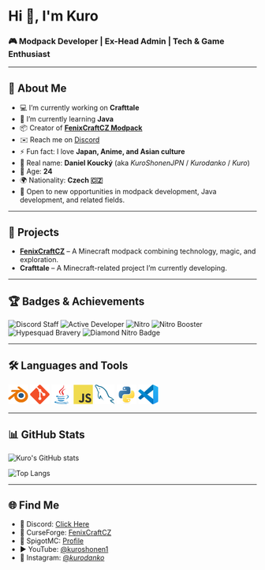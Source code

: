 # Hi 👋, I'm Kuro

### 🎮 Modpack Developer | Ex-Head Admin | Tech & Game Enthusiast

---

## 👤 About Me
- 💻 I’m currently working on **Crafttale**  
- 🌱 I’m currently learning **Java**  
- 📦 Creator of **[FenixCraftCZ Modpack](https://www.curseforge.com/minecraft/modpacks/fenixcraftcz)**  
- ✉️ Reach me on [Discord](https://discord.com/users/927209637768495105)  
- ⚡ Fun fact: I love **Japan, Anime, and Asian culture**  
- 🧑 Real name: **Daniel Koucký** (aka *KuroShonenJPN* / *Kurodanko* / *Kuro*)  
- 🎂 Age: **24**  
- 🌍 Nationality: **Czech 🇨🇿**
- 🤝 Open to new opportunities in modpack development, Java development, and related fields.  

---

## 🚀 Projects
- [**FenixCraftCZ**](https://www.curseforge.com/minecraft/modpacks/fenixcraftcz) – A Minecraft modpack combining technology, magic, and exploration.  
- **Crafttale** – A Minecraft-related project I’m currently developing.  

---

## 🏆 Badges & Achievements

<p align="left">
  <img src="https://img.icons8.com/fluency/48/discord-stuff-badge.png" alt="Discord Staff" width="40" height="40" title="Discord Staff"/>
  <img src="https://raw.githubusercontent.com/discordbadges/discordbadges/main/assets/active_developer.svg" alt="Active Developer" width="40" height="40" title="Discord Active Developer"/>
  <img src="https://raw.githubusercontent.com/discordbadges/discordbadges/main/assets/nitro.svg" alt="Nitro" width="40" height="40" title="Discord Nitro"/>
  <img src="https://static.wikia.nocookie.net/discord/images/5/5a/Server_Booster_24_Months.png/revision/latest?cb=20240828072304" alt="Nitro Booster" width="40" height="40" title="Discord Nitro Booster"/>
  <img src="https://img.icons8.com/fluency/96/discord-hypesquad-bravery-house-badge.png" alt="Hypesquad Bravery" width="40" height="40" title="Hypesquad Bravery"/>
  <img src="https://cdn3.emoji.gg/emojis/70226-nitro-style-diamond.png" alt="Diamond Nitro Badge" width="40" height="40" title="Diamond Nitro Badge"/>
</p>

---

## 🛠️ Languages and Tools
<p align="left">
  <img src="https://raw.githubusercontent.com/devicons/devicon/master/icons/blender/blender-original.svg" alt="blender" width="40" height="40"/>
  <img src="https://raw.githubusercontent.com/devicons/devicon/master/icons/git/git-original.svg" alt="git" width="40" height="40"/>
  <img src="https://raw.githubusercontent.com/devicons/devicon/master/icons/java/java-original.svg" alt="java" width="40" height="40"/>
  <img src="https://raw.githubusercontent.com/devicons/devicon/master/icons/javascript/javascript-original.svg" alt="javascript" width="40" height="40"/>
  <img src="https://raw.githubusercontent.com/devicons/devicon/master/icons/mysql/mysql-original.svg" alt="mysql" width="40" height="40"/>
  <img src="https://raw.githubusercontent.com/devicons/devicon/master/icons/python/python-original.svg" alt="python" width="40" height="40"/>
  <img src="https://raw.githubusercontent.com/devicons/devicon/master/icons/vscode/vscode-original.svg" alt="vscode" width="40" height="40"/>
</p>

---

## 📊 GitHub Stats
![Kuro's GitHub stats](https://github-readme-stats.vercel.app/api?username=KuroShonenJPN&show_icons=true&theme=tokyonight)

![Top Langs](https://github-readme-stats.vercel.app/api/top-langs/?username=KuroShonenJPN&layout=compact&theme=tokyonight)

---

## 🌐 Find Me
- 💬 Discord: [Click Here](https://discord.com/users/927209637768495105)  
- 🔗 CurseForge: [FenixCraftCZ](https://www.curseforge.com/minecraft/modpacks/fenixcraftcz)  
- 📝 SpigotMC: [Profile](https://www.spigotmc.org/members/kuroshonenjpn.1910886/)  
- ▶️ YouTube: [@kuroshonen1](https://www.youtube.com/@kuroshonen1)
- 📸 Instagram: [@_kurodanko_](https://www.instagram.com/_kurodanko_/)
